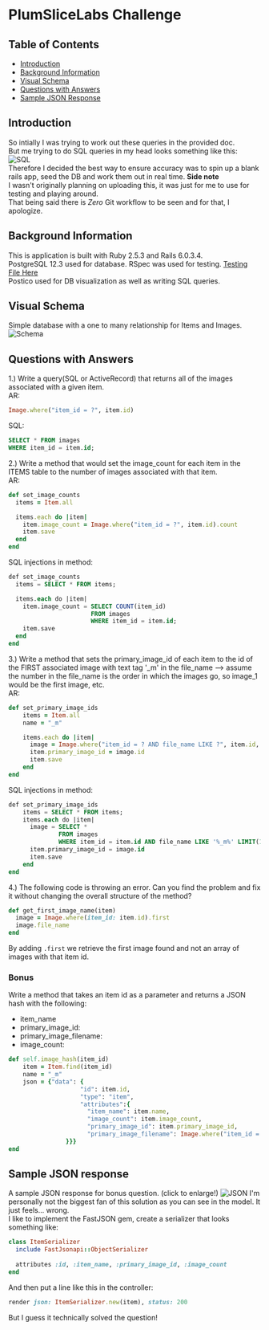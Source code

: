# PlumSliceLabs Challenge

## Table of Contents

- [Introduction](#introduction)
- [Background Information](#background-information)
- [Visual Schema](#visual-schema)
- [Questions with Answers](#questions-with-answers)
- [Sample JSON Response](#sample-json-response)

<!-- Brief Description -->

## Introduction
So intially I was trying to work out these queries in the provided doc.  
But me trying to do SQL queries in my head looks something like this:  
![SQL](https://media3.giphy.com/media/DHqth0hVQoIzS/giphy.gif)  
Therefore I decided the best way to ensure accuracy was to spin up a blank rails app, seed the DB and work them out in real time. 
**Side note**  
I wasn't originally planning on uploading this, it was just for me to use for testing and playing around.  
That being said there is *Zero* Git workflow to be seen and for that, I apologize.  

## Background Information  
This is application is built with Ruby 2.5.3 and Rails 6.0.3.4.  
PostgreSQL 12.3 used for database.
RSpec was used for testing. [Testing File Here](https://github.com/NickEdwin/PlumSlice/blob/main/spec/models/item_spec.rb)  
Postico used for DB visualization as well as writing SQL queries.   

## Visual Schema
Simple database with a one to many relationship for Items and Images.
![Schema](https://i.imgur.com/QrvXoEh.png)  

## Questions with Answers
1.) Write a query(SQL or ActiveRecord) that returns all of the images associated with a given item.  
AR:  
```ruby
Image.where("item_id = ?", item.id)
```
SQL:  
```SQL
SELECT * FROM images
WHERE item_id = item.id;
```
2.) Write a method that would set the image_count for each item in the ITEMS table to the number of images associated with that item.  
AR:  
```ruby
def set_image_counts
  items = Item.all

  items.each do |item|
    item.image_count = Image.where("item_id = ?", item.id).count
    item.save
  end 
end
```
SQL injections in method:  
```SQL
def set_image_counts
  items = SELECT * FROM items;

  items.each do |item|
    item.image_count = SELECT COUNT(item_id)
                       FROM images 
                       WHERE item_id = item.id;
    item.save
  end 
end
```
3.) Write a method that sets the primary_image_id of each item to the id of the FIRST associated image with text tag '_m' in the file_name --> assume the number in the file_name is the order in which the images go, so image_1 would be the first image, etc.  
AR:  
```ruby
def set_primary_image_ids
    items = Item.all
    name = "_m"

    items.each do |item|
      image = Image.where("item_id = ? AND file_name LIKE ?", item.id, "%#{name}%").first
      item.primary_image_id = image.id
      item.save
    end
end
```
SQL injections in method:  
```SQL
def set_primary_image_ids
    items = SELECT * FROM items;
    items.each do |item|
      image = SELECT * 
              FROM images
              WHERE item_id = item.id AND file_name LIKE '%_m%' LIMIT(1);
      item.primary_image_id = image.id
      item.save
    end
end
```
4.) The following code is throwing an error. Can you find the problem and fix it without changing the overall structure of the method?
```ruby
def get_first_image_name(item)
  image = Image.where(item_id: item.id).first
  image.file_name
end
```
By adding ```.first``` we retrieve the first image found and not an array of images with that item id.

### Bonus  
Write a method that takes an item id as a parameter and returns a JSON hash with the following:  
- item_name  
- primary_image_id:  
- primary_image_filename:  
- image_count:  
```ruby
def self.image_hash(item_id)
    item = Item.find(item_id)
    name = "_m"
    json = {"data": {
                    "id": item.id,
                    "type": "item",
                    "attributes":{
                      "item_name": item.name,
                      "image_count": item.image_count,
                      "primary_image_id": item.primary_image_id,
                      "primary_image_filename": Image.where("item_id = ? AND file_name LIKE ?", item.id, "%#{name}%").first.file_name
                }}}
end
```

## Sample JSON response
A sample JSON response for bonus question.  (click to enlarge!)
![JSON](https://i.imgur.com/1YeX539.png)
I'm personally not the biggest fan of this solution as you can see in the model. It just feels... wrong.  
I like to implement the FastJSON gem, create a serializer that looks something like:  
```ruby
class ItemSerializer
  include FastJsonapi::ObjectSerializer
  
  attributes :id, :item_name, :primary_image_id, :image_count
end
```  
And then put a line like this in the controller:
```ruby
render json: ItemSerializer.new(item), status: 200
```
But I guess it technically solved the question!  

